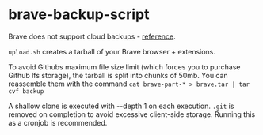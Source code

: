 # brave-backup-script

Brave does not support cloud backups - [reference](https://community.brave.com/t/backup-all-my-brave-browser-data-and-extensions/126214).

`upload.sh` creates a tarball of your Brave browser + extensions.

To avoid Githubs maximum file size limit (which forces you to purchase Github lfs storage), the tarball is split into chunks of 50mb. You can reassemble them with the command `cat brave-part-* > brave.tar | tar cvf backup`

A shallow clone is executed with --depth 1 on each execution. `.git` is removed on completion to avoid excessive client-side storage. Running this as a cronjob is recommended.
